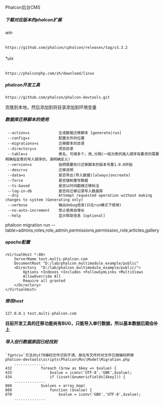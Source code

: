 Phalcon后台CMS


##### 下载对应版本的phalcon扩展
###### win
    https://github.com/phalcon/cphalcon/releases/tag/v3.3.2
###### *uix
    https://phalconphp.com/zh/download/linux
##### phalcon开发工具
    https://github.com/phalcon/phalcon-devtools.git

克隆到本地，然后添加到将目录添加到环境变量
    

##### 数据库迁移脚本的使用
     --action=s             生成数据迁移脚本 [generate|run]                                            
     --config=s             配置文件的位置                                                              
     --migrations=s         迁移脚本的目录                                                            
     --directory=s          项目目录                                         
     --table=s              表名，可填多个，用,分隔(一般对表的插入顺序有要求的需要明确指定表的写入顺序的，请明确定义)       
     --version=s            指明需要执行迁移脚本的版本号重1.0.0开始                                                              
     --descr=s              迁移说明                      
     --data=s               是否导出(导入数据)[always|oncreate]                  
     --force                是否强制重写数据                                         
     --ts-based             是否以时间戳做迁移标注                                               
     --log-in-db            是否将迁移记录写入数据库                   
     --dry                  Attempt requested operation without making changes to system (Generating only)  
     --verbose              输出debug信息(只在run模式下使用)
     --no-auto-increment    禁止使用自增长                                        
     --help                 显示帮助信息 [optional]
     
                                                     
phalcon migration run --table=admins,roles,role_admin,permissions,permission_role,articles,gallery

##### apache配置
    <VirtualHost *:80>
        ServerName test.multi-phalcon.com
        DocumentRoot "D:/lab/phalcon_multimodule_example/public"
        <Directory  "D:/lab/phalcon_multimodule_example/public/">
            Options +Indexes +Includes +FollowSymLinks +MultiViews
            AllowOverride All
            Require all granted
        </Directory>
    </VirtualHost>

##### 修改host
    127.0.0.1 test.multi-phalcon.com
    
**目前开发工具的迁移功能尚有BUG，只能导入单行数据，所以基本数据后期会补上**


##### 导入但行数据原因已经找到
    `fgetcsv`方法对utf8编码文件识别不清。故在写文件时对文件已做编码转换
    phalcon-devtools\scripts\Phalcon\Mvc\Model\Migration.php
        ..............
    432             foreach ($row as $key => $value) {
    433                 $value = iconv('UTF-8','GBK',$value);
    434                 if (isset($numericFields[$key])) {
        ..............
    868             $values = array_map(
    869                 function ($value) {
    870                     $value = iconv('GBK','UTF-8',$value);
        ..............